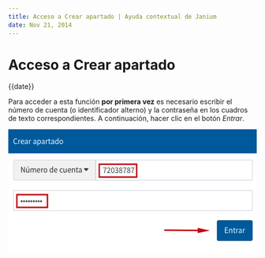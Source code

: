 ```yaml
---
title: Acceso a Crear apartado | Ayuda contextual de Janium
date: Nov 21, 2014
---
```


# Acceso a Crear apartado

{{date}}

Para acceder a esta función **por primera vez** es necesario escribir el
número de cuenta (o identificador alterno) y la contraseña en los
cuadros de texto correspondientes. A continuación, hacer clic en el
botón *Entrar*.

[<img src="Apartados3.png" alt="Apartados3" class="aligncenter size-full Apartados3.png" width="543" height="249">](Apartados3.png)
